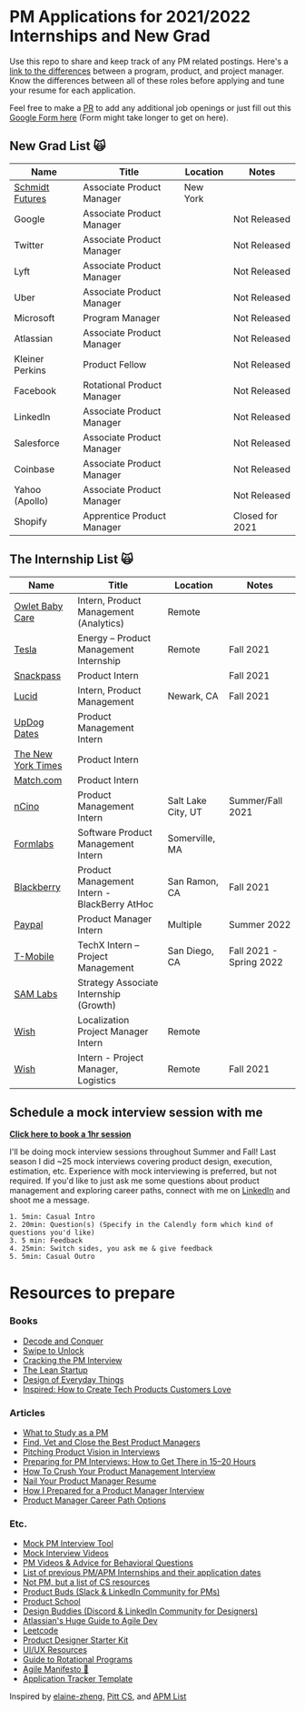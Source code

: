 # PM Applications for 2021/2022 Internships and New Grad 

Use this repo to share and keep track of any PM related postings. Here's a [link to the differences](https://www.feedough.com/product-manager-vs-program-manager-vs-project-manager/#:~:text=To%20summarise%2C,on%20How%20of%20a%20product.) between a program, product, and project manager. Know the differences between all of these roles before applying and tune your resume for each application.

Feel free to make a [PR](https://github.com/leestanley/pm-openings2022/pulls) to add any additional job openings or just fill out this [Google Form here](https://forms.gle/sGZSvwWt2YRGdeJK9) (Form might take longer to get on here). 

## New Grad List 🙀

| Name  | Title  |  Location |  Notes |
|---|---|---|---|
|[Schmidt Futures](https://schmidtfutures.com/our-method/careers/associate-product-manager-2022/)| Associate Product Manager | New York | |
|Google| Associate Product Manager | | Not Released |
|Twitter| Associate Product Manager | | Not Released |
|Lyft| Associate Product Manager | | Not Released |
|Uber| Associate Product Manager | | Not Released |
|Microsoft| Program Manager | | Not Released |
|Atlassian| Associate Product Manager | | Not Released |
|Kleiner Perkins| Product Fellow | | Not Released |
|Facebook| Rotational Product Manager | | Not Released |
|LinkedIn| Associate Product Manager | | Not Released |
|Salesforce| Associate Product Manager | | Not Released |
|Coinbase| Associate Product Manager | | Not Released |
|Yahoo (Apollo)| Associate Product Manager | | Not Released |
|Shopify| Apprentice Product Manager | | Closed for 2021 |


## The Internship List 🙀

| Name  | Title  |  Location |  Notes |
|---|---|---|---|
|[Owlet Baby Care](https://boards.greenhouse.io/owletbabycare/jobs/4055801004?s=LinkedIn&source=LinkedIn)| Intern, Product Management (Analytics) | Remote | 
|[Tesla](https://www.tesla.com/careers/search/job/energy-product-management-internship-fall-2021-91829?source=LinkedIn)| Energy – Product Management Internship | Remote | Fall 2021 |
|[Snackpass](https://jobs.lever.co/snackpass/5615cf85-adec-4b8f-8ed3-76cd2a0078cb)| Product Intern | | Fall 2021 | 
|[Lucid](https://jobs.lever.co/lucidmotors/94895763-bfcc-4994-b30c-ac9f62d1d650?lever-origin=applied&lever-source%255B%255D=LinkedIn&lever-source=LinkedInJobs)| Intern, Product Management | Newark, CA | Fall 2021 |
|[UpDog Dates](https://www.linkedin.com/jobs/search/?currentJobId=2634819060)| Product Management Intern | | |
|[The New York Times](https://nytimes.wd5.myworkdayjobs.com/en-US/NYT/job/New-York-NY/Product-Intern_REQ-009391-1?source=Linkedin)| Product Intern | | |
|[Match.com](https://jobs.lever.co/matchgroup/aa7099c8-b82a-4560-a956-9835da0d7b5a/apply)| Product Intern | | |
|[nCino](https://ncino.wd5.myworkdayjobs.com/en-US/nCinoCareers/job/Salt-Lake-City-UT/Product-Management-Intern---Summer-2021---Salt-Lake-City_R2088?source=Linkedin)| Product Management Intern | Salt Lake City, UT | Summer/Fall 2021 |
|[Formlabs](https://careers.formlabs.com/job/3198113/apply/?gh_jid=3198113&gh_src=74d12b151us)| Software Product Management Intern | Somerville, MA | |
|[Blackberry](https://bb.wd3.myworkdayjobs.com/Student/job/San-Ramon-California/Product-Management-Intern---BlackBerry-AtHoc---Intern---Fall-Term_20210592)| Product Management Intern - BlackBerry AtHoc | San Ramon, CA | Fall 2021 |
|[Paypal](https://wd1.myworkdaysite.com/recruiting/paypal/jobs/job/San-Jose-CA/Product-Manager-Intern_R0075287?Codes=W-LINKEDIN)| Product Manager Intern | Multiple | Summer 2022 |
|[T-Mobile](https://www.tmobile.careers/job-details/13090202/techx-intern-project-management-san-diego-ca/?utm_medium=%2522mcloud%252Djobads%2522&utm_campaign=Exclusions&utm_content=TechX%2520Intern%2520%252D%2520Project%2520Management&utm_term=680421)| TechX Intern – Project Management | San Diego, CA | Fall 2021 - Spring 2022 |
|[SAM Labs](https://boards.greenhouse.io/samlabs/jobs/3227804?gh_jid=3227804&gh_src=53e922201us)| Strategy Associate Internship (Growth) | | |
|[Wish](https://jobs.smartrecruiters.com/Wish/743999757085649-localization-project-manager-intern)| Localization Project Manager Intern | Remote | |
|[Wish](https://jobs.smartrecruiters.com/Wish/743999748339491-intern-project-manager-logistics-fall-2021-)| Intern - Project Manager, Logistics | Remote | Fall 2021 |


## Schedule a mock interview session with me
<strong>[Click here to book a 1hr session](https://calendly.com/leestanleysg/mock-interviews?back=1&month=2021-07)</strong>

I'll be doing mock interview sessions throughout Summer and Fall! Last season I did ~25 mock interviews covering product design, execution, estimation, etc. Experience with mock interviewing is preferred, but not required. If you'd like to just ask me some questions about product management and exploring career paths, connect with me on [LinkedIn](https://www.linkedin.com/in/leestanleysg/) and shoot me a message.   
```
1. 5min: Casual Intro 
2. 20min: Question(s) (Specify in the Calendly form which kind of questions you'd like)
3. 5 min: Feedback
4. 25min: Switch sides, you ask me & give feedback
5. 5min: Casual Outro
```

# Resources to prepare
### Books
- [Decode and Conquer](https://www.amazon.com/Decode-Conquer-Answers-Management-Interviews/dp/0615930417)
- [Swipe to Unlock](https://www.amazon.com/Swipe-Unlock-Technology-Business-Strategy/dp/1976182190/ref=sr_1_3?dchild=1&keywords=swipe+to+unlock&qid=1596561952&s=books&sr=1-3)
- [Cracking the PM Interview](https://www.amazon.com/Cracking-PM-Interview-Product-Technology/dp/0984782818/ref=sr_1_3?dchild=1&keywords=cracking+the+pm+interview&qid=1596561986&s=books&sr=1-3)
- [The Lean Startup](https://www.amazon.com/Lean-Startup-Entrepreneurs-Continuous-Innovation/dp/0307887898/ref=sr_1_3?dchild=1&keywords=lean+startup&qid=1596562230&sr=8-3)
- [Design of Everyday Things](https://www.amazon.com/Design-Everyday-Things-Revised-Expanded/dp/0465050654)
- [Inspired: How to Create Tech Products Customers Love](https://www.amazon.com/INSPIRED-Create-Tech-Products-Customers/dp/1119387507)

### Articles
- [What to Study as a PM](https://medium.com/productvision/what-to-study-as-a-pm-the-4-pillars-and-roof-of-product-management-knowledge-818638cc7938)
- [Find, Vet and Close the Best Product Managers](https://firstround.com/review/find-vet-and-close-the-best-product-managers-heres-how/)
- [Pitching Product Vision in Interviews](https://blog.tryexponent.com/how-to-pitch-your-product-vision-in-product-management-interviews/)
- [Preparing for PM Interviews: How to Get There in 15–20 Hours](https://medium.com/pminsider/preparing-for-pm-interviews-how-to-get-there-in-15-20-hours-193f6fcbf606)
- [How To Crush Your Product Management Interview](https://medium.com/open-product-management/how-to-crush-your-product-management-interview-ultimate-guide-for-all-aspiring-pms-8c6172ed697c)
- [Nail Your Product Manager Resume](https://medium.com/teamcandor/nail-your-product-manager-resume-ff7484835c81)
- [How I Prepared for a Product Manager Interview](https://medium.com/@diemkay/how-i-prepared-for-a-product-manager-interview-26122f2c80ba)
- [Product Manager Career Path Options](https://medium.com/pminsider/product-manager-career-paths-8c0f2a92d98e)

### Etc.
- [Mock PM Interview Tool](https://thepminterview.com/)
- [Mock Interview Videos](https://www.youtube.com/c/ExponentTV/videos)
- [PM Videos & Advice for Behavioral Questions](https://www.youtube.com/c/JeffHSipe/videos)
- [List of previous PM/APM Internships and their application dates](https://docs.google.com/spreadsheets/d/1ZmDio9v-x8nWUDNGCNfpiCOtWjqn41fAFiKWX0SqNfI/edit#gid=39989556)
- [Not PM, but a list of CS resources](https://docs.google.com/document/d/1VL3GqkwWWjXuK6MHGxGq81sOf0GJRr8Gxn5dlcHBXVk/edit)
- [Product Buds (Slack & LinkedIn Community for PMs)](https://www.linkedin.com/company/productbuds/)
- [Product School](https://www.facebook.com/productschool/)
- [Design Buddies (Discord & LinkedIn Community for Designers)](https://designbuddies.community/)
- [Atlassian's Huge Guide to Agile Dev](https://www.atlassian.com/agile)
- [Leetcode](https://leetcode.com/)
- [Product Designer Starter Kit](https://docs.google.com/document/d/15PkJm4uJmaK5ehOoW0TnTaOVgDh9BJwOgpv9mYvBPpE/edit)
- [UI/UX Resources](https://docs.google.com/document/d/1B9-cZVALFTpLYcDJYpXq8D77jpv1JGK3gFcUE4Sl2Bg/edit#heading=h.h8zqss5a316c)
- [Guide to Rotational Programs](https://productschool.com/blog/product-management-2/apm-programs/)
- [Agile Manifesto 🙏](https://agilemanifesto.org/)
- [Application Tracker Template](https://docs.google.com/spreadsheets/d/1AXOPQO9aMW6_DQOFy5_KKLA8LZzPkEQhmhJhc7RSXrQ/edit#gid=0)

Inspired by [elaine-zheng](https://github.com/elaine-zheng/summer2020internships), [Pitt CS](https://github.com/Pitt-CSC/Summer2021-Internships/blob/master/README.md), and [APM List](https://apmlist.com/)
